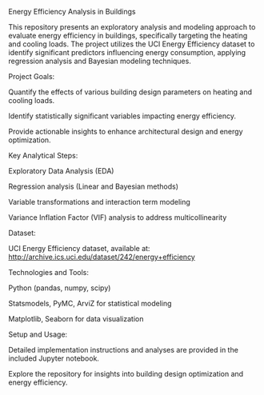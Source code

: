 Energy Efficiency Analysis in Buildings

This repository presents an exploratory analysis and modeling approach to evaluate energy efficiency in buildings, specifically targeting the heating and cooling loads. The project utilizes the UCI Energy Efficiency dataset to identify significant predictors influencing energy consumption, applying regression analysis and Bayesian modeling techniques.

Project Goals:

Quantify the effects of various building design parameters on heating and cooling loads.

Identify statistically significant variables impacting energy efficiency.

Provide actionable insights to enhance architectural design and energy optimization.

Key Analytical Steps:

Exploratory Data Analysis (EDA)

Regression analysis (Linear and Bayesian methods)

Variable transformations and interaction term modeling

Variance Inflation Factor (VIF) analysis to address multicollinearity

Dataset:

UCI Energy Efficiency dataset, available at: http://archive.ics.uci.edu/dataset/242/energy+efficiency

Technologies and Tools:

Python (pandas, numpy, scipy)

Statsmodels, PyMC, ArviZ for statistical modeling

Matplotlib, Seaborn for data visualization

Setup and Usage:

Detailed implementation instructions and analyses are provided in the included Jupyter notebook.

Explore the repository for insights into building design optimization and energy efficiency.
